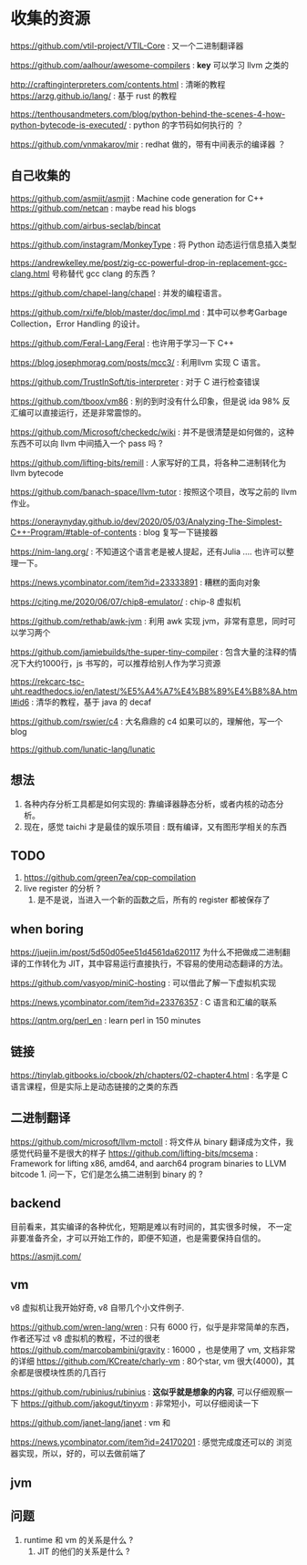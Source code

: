 # 收集的资源
https://github.com/vtil-project/VTIL-Core : 又一个二进制翻译器

https://github.com/aalhour/awesome-compilers : **key**
可以学习 llvm 之类的

http://craftinginterpreters.com/contents.html : 清晰的教程
https://arzg.github.io/lang/ : 基于 rust 的教程

https://tenthousandmeters.com/blog/python-behind-the-scenes-4-how-python-bytecode-is-executed/ : python 的字节码如何执行的 ？

https://github.com/vnmakarov/mir : redhat 做的，带有中间表示的编译器 ？
## 自己收集的
https://github.com/asmjit/asmjit : Machine code generation for C++
https://github.com/netcan : maybe read his blogs

https://github.com/airbus-seclab/bincat

https://github.com/instagram/MonkeyType : 将 Python 动态运行信息插入类型

https://andrewkelley.me/post/zig-cc-powerful-drop-in-replacement-gcc-clang.html 号称替代 gcc clang 的东西 ?

https://github.com/chapel-lang/chapel : 并发的编程语言。

https://github.com/rxi/fe/blob/master/doc/impl.md : 其中可以参考Garbage Collection，Error Handling 的设计。

https://github.com/Feral-Lang/Feral : 也许用于学习一下 C++

https://blog.josephmorag.com/posts/mcc3/ : 利用llvm 实现 C 语言。

https://github.com/TrustInSoft/tis-interpreter : 对于 C 进行检查错误

https://github.com/tboox/vm86 : 别的到时没有什么印象，但是说 ida 98% 反汇编可以直接运行，还是非常震惊的。

https://github.com/Microsoft/checkedc/wiki : 并不是很清楚是如何做的，这种东西不可以向 llvm 中间插入一个 pass 吗 ?

https://github.com/lifting-bits/remill : 人家写好的工具，将各种二进制转化为llvm bytecode

https://github.com/banach-space/llvm-tutor : 按照这个项目，改写之前的 llvm 作业。

https://oneraynyday.github.io/dev/2020/05/03/Analyzing-The-Simplest-C++-Program/#table-of-contents : blog 复写一下链接器

https://nim-lang.org/ : 不知道这个语言老是被人提起，还有Julia .... 也许可以整理一下。

https://news.ycombinator.com/item?id=23333891 : 糟糕的面向对象

https://cjting.me/2020/06/07/chip8-emulator/ : chip-8 虚拟机

https://github.com/rethab/awk-jvm : 利用 awk 实现 jvm，非常有意思，同时可以学习两个

https://github.com/jamiebuilds/the-super-tiny-compiler : 包含大量的注释的情况下大约1000行，js 书写的，可以推荐给别人作为学习资源

https://rekcarc-tsc-uht.readthedocs.io/en/latest/%E5%A4%A7%E4%B8%89%E4%B8%8A.html#id6 : 清华的教程，基于 java 的 decaf

https://github.com/rswier/c4 : 大名鼎鼎的 c4 如果可以的，理解他，写一个 blog

https://github.com/lunatic-lang/lunatic

## 想法
1. 各种内存分析工具都是如何实现的: 靠编译器静态分析，或者内核的动态分析。
2. 现在，感觉 taichi 才是最佳的娱乐项目 : 既有编译，又有图形学相关的东西


## TODO
1. https://github.com/green7ea/cpp-compilation
2. live register 的分析 ?
    1. 是不是说，当进入一个新的函数之后，所有的 register 都被保存了


## when boring
https://juejin.im/post/5d50d05ee51d4561da620117 为什么不把做成二进制翻译的工作转化为 JIT，其中容易运行直接执行，不容易的使用动态翻译的方法。

https://github.com/vasyop/miniC-hosting  : 可以借此了解一下虚拟机实现

https://news.ycombinator.com/item?id=23376357 : C 语言和汇编的联系

https://qntm.org/perl_en : learn perl in 150 minutes

## 链接
https://tinylab.gitbooks.io/cbook/zh/chapters/02-chapter4.html : 名字是 C 语言课程，但是实际上是动态链接的之类的东西


## 二进制翻译
https://github.com/microsoft/llvm-mctoll : 将文件从 binary 翻译成为文件，我感觉代码量不是很大的样子
https://github.com/lifting-bits/mcsema : Framework for lifting x86, amd64, and aarch64 program binaries to LLVM bitcode 
    1. 问一下，它们是怎么搞二进制到 binary 的 ?


## backend
目前看来，其实编译的各种优化，短期是难以有时间的，其实很多时候，
不一定非要准备齐全，才可以开始工作的，即便不知道，也是需要保持自信的。

https://asmjit.com/ 


## vm
v8 虚拟机让我开始好奇, v8 自带几个小文件例子.

https://github.com/wren-lang/wren : 只有 6000 行，似乎是非常简单的东西，作者还写过 v8 虚拟机的教程，不过的很老
https://github.com/marcobambini/gravity : 16000 ，也是使用了 vm, 文档非常的详细
https://github.com/KCreate/charly-vm : 80个star, vm 很大(4000)，其余都是很模块性质的几百行

https://github.com/rubinius/rubinius : **这似乎就是想象的内容**, 可以仔细观察一下
https://github.com/jakogut/tinyvm : 非常短小，可以仔细阅读一下

https://github.com/janet-lang/janet : vm 和 

https://news.ycombinator.com/item?id=24170201 : 感觉完成度还可以的 浏览器实现，所以，好的，可以去做前端了

## jvm



## 问题
1. runtime 和 vm 的关系是什么 ?
    1. JIT 的他们的关系是什么 ?
